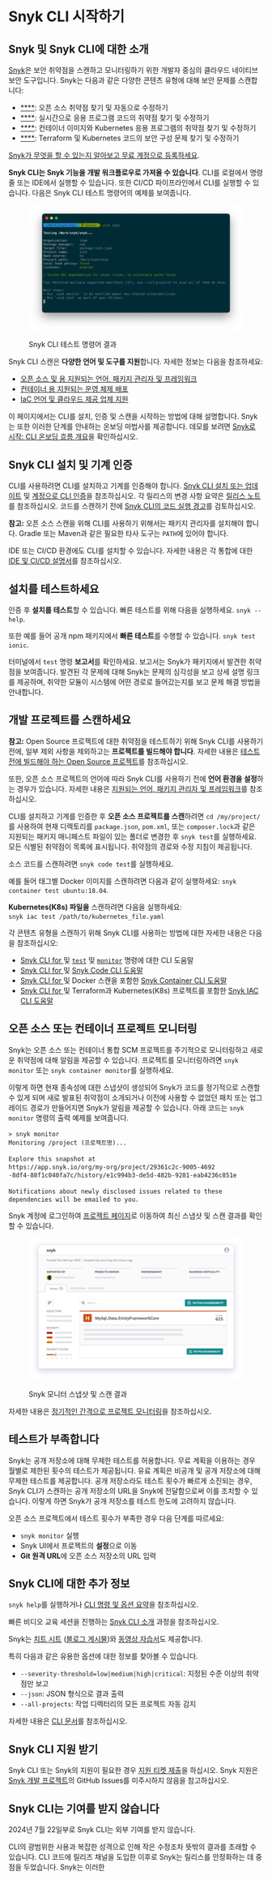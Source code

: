# Snyk CLI 시작하기

## Snyk 및 Snyk CLI에 대한 소개

[Snyk](https://snyk.io/)은 보안 취약점을 스캔하고 모니터링하기 위한 개발자 중심의 클라우드 네이티브 보안 도구입니다. Snyk는 다음과 같은 다양한 콘텐츠 유형에 대해 보안 문제를 스캔합니다:

* [****](https://docs.snyk.io/scan-using-snyk/snyk-open-source): 오픈 소스 취약점 찾기 및 자동으로 수정하기
* [****](https://docs.snyk.io/scan-using-snyk/snyk-code): 실시간으로 응용 프로그램 코드의 취약점 찾기 및 수정하기
* [****](https://docs.snyk.io/scan-using-snyk/snyk-container): 컨테이너 이미지와 Kubernetes 응용 프로그램의 취약점 찾기 및 수정하기
* [****](https://docs.snyk.io/scan-using-snyk/scan-infrastructure): Terraform 및 Kubernetes 코드의 보안 구성 문제 찾기 및 수정하기

[Snyk가 무엇을 할 수 있는지 알아보고 무료 계정으로 등록하세요](https://snyk.io/).

**Snyk CLI는 Snyk 기능을 개발 워크플로우로 가져올 수 있습니다**. CLI를 로컬에서 명령줄 또는 IDE에서 실행할 수 있습니다. 또한 CI/CD 파이프라인에서 CLI를 실행할 수 있습니다. 다음은 Snyk CLI 테스트 명령어의 예제를 보여줍니다.

<figure><img src="../.gitbook/assets/snyk-cli-screenshot.png" alt="Snyk CLI 테스트 명령어 결과 예제"><figcaption><p>Snyk CLI 테스트 명령어 결과</p></figcaption></figure>

Snyk CLI 스캔은 **다양한 언어 및 도구를 지원**합니다. 자세한 정보는 다음을 참조하세요:

* [오픈 소스 및 용 지원되는 언어, 패키지 관리자 및 프레임워크](https://docs.snyk.io/getting-started/supported-languages-frameworks-and-feature-availability-overview)
* [컨테이너 용 지원되는 운영 체제 배포](https://docs.snyk.io/scan-with-snyk/snyk-container/how-snyk-container-works/supported-operating-system-distributions)
* [IaC 언어 및 클라우드 제공 업체 지원](https://docs.snyk.io/scan-with-snyk/snyk-iac/supported-iac-languages-cloud-providers-and-cloud-resources)

이 페이지에서는 CLI를 설치, 인증 및 스캔을 시작하는 방법에 대해 설명합니다. Snyk는 또한 이러한 단계를 안내하는 온보딩 마법사를 제공합니다. 데모를 보려면 [Snyk로 시작: CLI 온보딩 흐름 개요](https://www.youtube.com/watch?v=adj3VF82-v8)을 확인하십시오.

## Snyk CLI 설치 및 기계 인증

CLI를 사용하려면 CLI를 설치하고 기계를 인증해야 합니다. [Snyk CLI 설치 또는 업데이트](https://docs.snyk.io/snyk-cli/install-the-snyk-cli) 및 [계정으로 CLI 인증](https://docs.snyk.io/snyk-cli/authenticate-the-cli-with-your-account)을 참조하십시오. 각 릴리스의 변경 사항 요약은 [릴리스 노트](https://github.com/snyk/cli/releases)를 참조하십시오. 코드를 스캔하기 전에 [Snyk CLI의 코드 실행 경고](https://docs.snyk.io/snyk-cli/code-execution-warning-for-snyk-cli)를 검토하십시오.

**참고:** 오픈 소스 스캔을 위해 CLI를 사용하기 위해서는 패키지 관리자를 설치해야 합니다. Gradle 또는 Maven과 같은 필요한 타사 도구는 `PATH`에 있어야 합니다.

IDE 또는 CI/CD 환경에도 CLI를 설치할 수 있습니다. 자세한 내용은 각 통합에 대한 [IDE 및 CI/CD 설명서](https://docs.snyk.io/scm-ide-and-ci-cd-workflow-and-integrations)를 참조하십시오.

## 설치를 테스트하세요

인증 후 **설치를 테스트**할 수 있습니다. 빠른 테스트를 위해 다음을 실행하세요. `snyk --help`.

또한 예를 들어 공개 npm 패키지에서 **빠른 테스트**를 수행할 수 있습니다. `snyk test ionic`.

터미널에서 `test` 명령 **보고서**를 확인하세요. 보고서는 Snyk가 패키지에서 발견한 취약점을 보여줍니다. 발견된 각 문제에 대해 Snyk는 문제의 심각성을 보고 상세 설명 링크를 제공하며, 취약한 모듈이 시스템에 어떤 경로로 들어갔는지를 보고 문제 해결 방법을 안내합니다.

## 개발 프로젝트를 스캔하세요

**참고:** Open Source 프로젝트에 대한 취약점을 테스트하기 위해 Snyk CLI를 사용하기 전에, 일부 제외 사항을 제외하고는 **프로젝트를 빌드해야 합니다**. 자세한 내용은 [테스트 전에 빌드해야 하는 Open Source 프로젝트](https://docs.snyk.io/snyk-cli/scan-and-maintain-projects-using-the-cli/snyk-cli-for-open-source/open-source-projects-that-must-be-built-before-testing-with-the-snyk-cli)를 참조하십시오.

또한, 오픈 소스 프로젝트의 언어에 따라 Snyk CLI를 사용하기 전에 **언어 환경을 설정**하는 경우가 있습니다. 자세한 내용은 [지원되는 언어, 패키지 관리자 및 프레임워크](https://docs.snyk.io/supported-languages-package-managers-and-frameworks)를 참조하십시오.

CLI를 설치하고 기계를 인증한 후 **오픈 소스 프로젝트를 스캔**하려면 `cd /my/project/`를 사용하여 현재 디렉토리를 `package.json`, `pom.xml`, 또는 `composer.lock`과 같은 지원되는 패키지 매니페스트 파일이 있는 폴더로 변경한 후 `snyk test`를 실행하세요. 모든 식별된 취약점이 목록에 표시됩니다. 취약점의 경로와 수정 지침이 제공됩니다.

소스 코드를 스캔하려면 `snyk code test`를 실행하세요.

예를 들어 태그별 Docker 이미지를 스캔하려면 다음과 같이 실행하세요: `snyk container test ubuntu:18.04`.

**Kubernetes(K8s) 파일을** 스캔하려면 다음을 실행하세요:\
`snyk iac test /path/to/kubernetes_file.yaml`

각 콘텐츠 유형을 스캔하기 위해 Snyk CLI를 사용하는 방법에 대한 자세한 내용은 다음을 참조하십시오:

* [Snyk CLI for ](https://docs.snyk.io/snyk-cli/scan-and-maintain-projects-using-the-cli/snyk-cli-for-open-source) 및 [`test`](https://docs.snyk.io/snyk-cli/commands/test) 및 [`monitor`](https://docs.snyk.io/snyk-cli/commands/monitor) 명령에 대한 CLI 도움말
* [Snyk CLI for ](https://docs.snyk.io/snyk-cli/commands/code) 및 [Snyk Code CLI 도움말](https://docs.snyk.io/snyk-cli/scan-and-maintain-projects-using-the-cli/snyk-cli-for-snyk-code)
* [Snyk CLI for ](https://docs.snyk.io/snyk-cli/commands/container) 및 Docker 스캔을 포함한 [Snyk Container CLI 도움말](https://docs.snyk.io/snyk-cli/scan-and-maintain-projects-using-the-cli/snyk-cli-for-snyk-container)
* [Snyk CLI for ](https://docs.snyk.io/snyk-cli/scan-and-maintain-projects-using-the-cli/snyk-cli-for-iac) 및 Terraform과 Kubernetes(K8s) 프로젝트를 포함한 [Snyk IAC CLI 도움말](https://docs.snyk.io/snyk-cli/commands/iac)

## 오픈 소스 또는 컨테이너 프로젝트 모니터링

Snyk는 오픈 소스 또는 컨테이너 통합 SCM 프로젝트를 주기적으로 모니터링하고 새로운 취약점에 대해 알림을 제공할 수 있습니다. 프로젝트를 모니터링하려면 `snyk monitor` 또는 `snyk container monitor`를 실행하세요.

이렇게 하면 현재 종속성에 대한 스냅샷이 생성되어 Snyk가 코드를 정기적으로 스캔할 수 있게 되며 새로 발표된 취약점이 소개되거나 이전에 사용할 수 없었던 패치 또는 업그레이드 경로가 만들어지면 Snyk가 알림을 제공할 수 있습니다. 아래 코드는 `snyk monitor` 명령의 출력 예제를 보여줍니다.

```
> snyk monitor
Monitoring /project (프로젝트명)...

Explore this snapshot at 
https://app.snyk.io/org/my-org/project/29361c2c-9005-4692
-8df4-88f1c040fa7c/history/e1c994b3-de5d-482b-9281-eab4236c851e

Notifications about newly disclosed issues related to these 
dependencies will be emailed to you.
```

Snyk 계정에 로그인하여 [프로젝트 페이지](https://app.snyk.io/projects)로 이동하여 최신 스냅샷 및 스캔 결과를 확인할 수 있습니다.

<figure><img src="../.gitbook/assets/monitor (1).png" alt="Snyk 모니터 스냅샷 및 스캔 결과"><figcaption><p>Snyk 모니터 스냅샷 및 스캔 결과</p></figcaption></figure>

자세한 내용은 [정기적인 간격으로 프로젝트 모니터링](https://docs.snyk.io/snyk-cli/scan-and-maintain-projects-using-the-cli/monitor-your-projects-at-regular-intervals)을 참조하십시오.

## 테스트가 부족합니다

Snyk는 공개 저장소에 대해 무제한 테스트를 허용합니다. 무료 계획을 이용하는 경우 월별로 제한된 횟수의 테스트가 제공됩니다. 유료 계획은 비공개 및 공개 저장소에 대해 무제한 테스트를 제공합니다. 공개 저장소라도 테스트 횟수가 빠르게 소진되는 경우, Snyk CLI가 스캔하는 공개 저장소의 URL을 Snyk에 전달함으로써 이를 조치할 수 있습니다. 이렇게 하면 Snyk가 공개 저장소를 테스트 한도에 고려하지 않습니다.

오픈 소스 프로젝트에서 테스트 횟수가 부족한 경우 다음 단계를 따르세요:

* `snyk monitor` 실행
* Snyk UI에서 프로젝트의 **설정**으로 이동
* **Git 원격 URL**에 오픈 소스 저장소의 URL 입력

## Snyk CLI에 대한 추가 정보

`snyk help`를 실행하거나 [CLI 명령 및 옵션 요약](https://docs.snyk.io/snyk-cli/cli-commands-and-options-summary)을 참조하십시오.

빠른 비디오 교육 세션을 진행하는 [Snyk CLI 소개](https://learn.snyk.io/lesson/snyk-cli/https://learn.snyk.io/lesson/snyk-cli/) 과정을 참조하십시오.

Snyk는 [치트 시트](https://res.cloudinary.com/snyk/image/upload/v1664236143/cheat-sheets/cheat-sheet-snyk-cli-v3.pdf) ([블로그 게시물](https://snyk.io/blog/snyk-cli-cheat-sheet/))와 [동영상 자습서](https://www.youtube.com/watch?v=xp\_LtchEkT8)도 제공합니다.

특히 다음과 같은 유용한 옵션에 대한 정보를 찾아볼 수 있습니다.

* `--severity-threshold=low|medium|high|critical`: 지정된 수준 이상의 취약점만 보고
* `--json`: JSON 형식으로 결과 출력
* `--all-projects`: 작업 디렉터리의 모든 프로젝트 자동 감지

자세한 내용은 [CLI 문서](https://docs.snyk.io/snyk-cli)를 참조하십시오.

## Snyk CLI 지원 받기

Snyk CLI 또는 Snyk의 지원이 필요한 경우 [지원 티켓 제출](https://support.snyk.io)을 하십시오. Snyk 지원은 [Snyk 개발 프로젝트](https://github.com/snyk)의 GitHub Issues를 미주시하지 않음을 참고하십시오.

## Snyk CLI는 기여를 받지 않습니다

2024년 7월 22일부로 Snyk CLI는 외부 기여를 받지 않습니다.

CLI의 광범위한 사용과 복잡한 성격으로 인해 작은 수정조차 뜻밖의 결과를 초래할 수 있습니다. CLI 코드에 릴리즈 채널을 도입한 이후로 Snyk는 릴리스를 안정화하는 데 중점을 두었습니다. Snyk는 이러한
